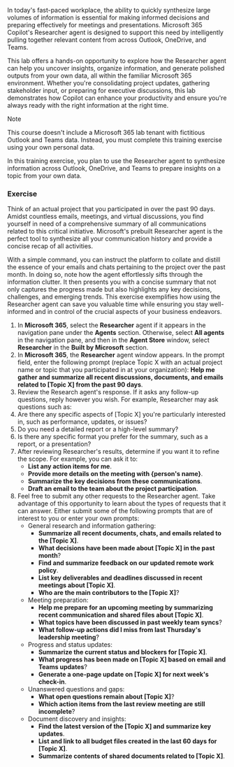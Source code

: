 In today's fast-paced workplace, the ability to quickly synthesize large volumes of information is essential for making informed decisions and preparing effectively for meetings and presentations. Microsoft 365 Copilot's Researcher agent is designed to support this need by intelligently pulling together relevant content from across Outlook, OneDrive, and Teams. 

This lab offers a hands-on opportunity to explore how the Researcher agent can help you uncover insights, organize information, and generate polished outputs from your own data, all within the familiar Microsoft 365 environment. Whether you're consolidating project updates, gathering stakeholder input, or preparing for executive discussions, this lab demonstrates how Copilot can enhance your productivity and ensure you're always ready with the right information at the right time.

> [!NOTE]
>  This course doesn't include a Microsoft 365 lab tenant with fictitious Outlook and Teams data. Instead, you must complete this training exercise using your own personal data. 

In this training exercise, you plan to use the Researcher agent to synthesize information across Outlook, OneDrive, and Teams to prepare insights on a topic from your own data.

### Exercise

Think of an actual project that you participated in over the past 90 days. Amidst countless emails, meetings, and virtual discussions, you find yourself in need of a comprehensive summary of all communications related to this critical initiative. Microsoft's prebuilt Researcher agent is the perfect tool to synthesize all your communication history and provide a concise recap of all activities.

With a simple command, you can instruct the platform to collate and distill the essence of your emails and chats pertaining to the project over the past month. In doing so, note how the agent effortlessly sifts through the information clutter. It then presents you with a concise summary that not only captures the progress made but also highlights any key decisions, challenges, and emerging trends. This exercise exemplifies how using the Researcher agent can save you valuable time while ensuring you stay well-informed and in control of the crucial aspects of your business endeavors.

1. In **Microsoft 365**, select the **Researcher** agent if it appears in the navigation pane under the **Agents** section. Otherwise, select **All agents** in the navigation pane, and then in the **Agent Store** window, select **Researcher** in the **Built by Microsoft** section. 
1. In **Microsoft 365**, the **Researcher** agent window appears. In the prompt field, enter the following prompt (replace Topic X with an actual project name or topic that you participated in at your organization): **Help me gather and summarize all recent discussions, documents, and emails related to [Topic X] from the past 90 days**.
1. Review the Research agent's response. If it asks any follow-up questions, reply however you wish. For example, Researcher may ask questions such as:
1. Are there any specific aspects of [Topic X] you're particularly interested in, such as performance, updates, or issues?
1. Do you need a detailed report or a high-level summary?
1. Is there any specific format you prefer for the summary, such as a report, or a presentation?
1. After reviewing Researcher's results, determine if you want it to refine the scope. For example, you can ask it to:
    - **List any action items for me**.
    - **Provide more details on the meeting with {person's name}**.
    - **Summarize the key decisions from these communications**.
    - **Draft an email to the team about the project participation**.
1. Feel free to submit any other requests to the Researcher agent. Take advantage of this opportunity to learn about the types of requests that it can answer. Either submit some of the following prompts that are of interest to you or enter your own prompts:
    - General research and information gathering:
        - **Summarize all recent documents, chats, and emails related to the [Topic X]**.
        - **What decisions have been made about [Topic X] in the past month**?
        - **Find and summarize feedback on our updated remote work policy**.
        - **List key deliverables and deadlines discussed in recent meetings about [Topic X]**.
        - **Who are the main contributors to the [Topic X]**?
    - Meeting preparation:
        - **Help me prepare for an upcoming meeting by summarizing recent communication and shared files about [Topic X]**.
        - **What topics have been discussed in past weekly team syncs**?
        - **What follow-up actions did I miss from last Thursday's leadership meeting**?
    - Progress and status updates:
        - **Summarize the current status and blockers for [Topic X]**.
        - **What progress has been made on [Topic X] based on email and Teams updates**?
        - **Generate a one-page update on [Topic X] for next week's check-in**.
    - Unanswered questions and gaps:
        - **What open questions remain about [Topic X]**?
        - **Which action items from the last review meeting are still incomplete**?
    - Document discovery and insights:
        - **Find the latest version of the [Topic X] and summarize key updates**.
        - **List and link to all budget files created in the last 60 days for [Topic X]**.
        - **Summarize contents of shared documents related to [Topic X]**.

